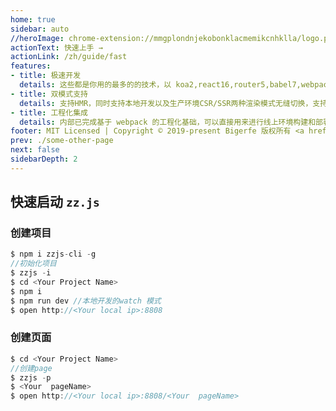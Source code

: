 ```yaml
---
home: true
sidebar: auto
//heroImage: chrome-extension://mmgplondnjekobonklacmemikcnhklla/logo.png
actionText: 快速上手 →
actionLink: /zh/guide/fast
features:
- title: 极速开发
  details: 这些都是你用的最多的的技术，以 koa2,react16,router5,babel7,webpack4搭建而成，上手容易，可快速进入开发
- title: 双模式支持
  details: 支持HMR，同时支持本地开发以及生产环境CSR/SSR两种渲染模式无缝切换，支持定制特定组件的渲染模式
- title: 工程化集成
  details: 内部已完成基于 webpack 的工程化基础，可以直接用来进行线上环境构建和部署
footer: MIT Licensed | Copyright © 2019-present Bigerfe 版权所有 <a href="http://www.beian.miit.gov.cn" target="_blank">京ICP备15031641号-6</a>
prev: ./some-other-page
next: false
sidebarDepth: 2
---
```


## 快速启动 `zz.js`
### 创建项目
```javascript
$ npm i zzjs-cli -g
//初始化项目
$ zzjs -i 
$ cd <Your Project Name>
$ npm i
$ npm run dev //本地开发的watch 模式
$ open http://<Your local ip>:8808
```
### 创建页面

``` javascript
$ cd <Your Project Name>
//创建page
$ zzjs -p 
$ <Your  pageName>
$ open http://<Your local ip>:8808/<Your  pageName>
```